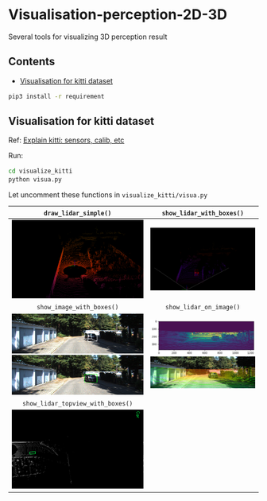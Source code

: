# Visualisation-perception-2D-3D

Several tools for visualizing 3D perception result

## Contents

- [Visualisation for kitti dataset](#visualisation-for-kitti-dataset)

```bash
pip3 install -r requirement
```

## Visualisation for kitti dataset

Ref: [Explain kitti: sensors, calib, etc](`show_lidar_topview_with_boxes()`)

Run:

```bash
cd visualize_kitti
python visua.py
```

Let uncomment these functions in `visualize_kitti/visua.py`  

| `draw_lidar_simple()` | `show_lidar_with_boxes()` |
| :--: | :--: | 
| ![](imgs/lidar_all.png) | ![](imgs/lidar_with_box.png) |
| `show_image_with_boxes()` | `show_lidar_on_image()` | 
| ![](imgs/image_with_box_3d.png) <br/> ![](imgs/image_with_box_2d.png) | ![](imgs/lidar_range_view.png) <br/> ![](imgs/lidar_projection_image.png) |
| `show_lidar_topview_with_boxes()` | |
| ![](imgs/lidar_topview_hori.png) | |
